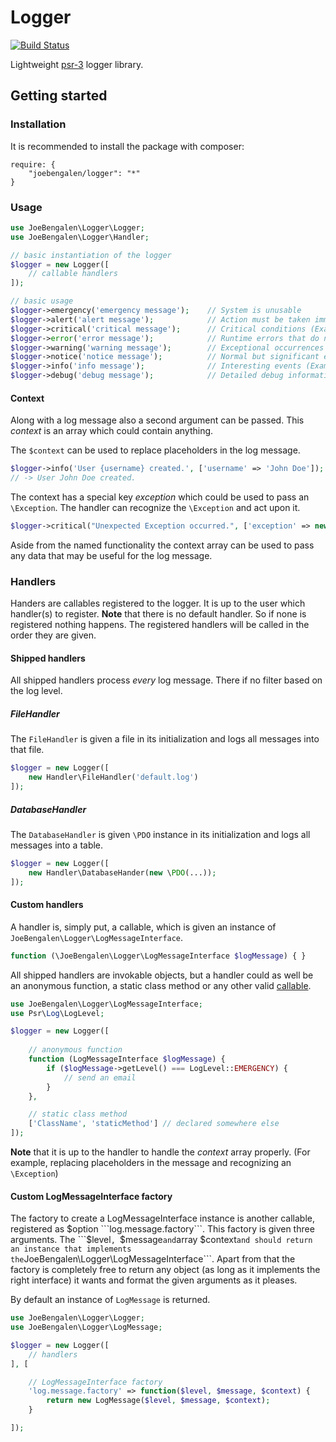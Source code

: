 # Logger
[![Build Status](https://secure.travis-ci.org/JoeBengalen/JBLogger.png)](http://travis-ci.org/JoeBengalen/JBLogger)

Lightweight [psr-3](https://github.com/php-fig/fig-standards/blob/master/accepted/PSR-3-logger-interface.md) logger library.

## Getting started

### Installation

It is recommended to install the package with composer:
```
require: {
    "joebengalen/logger": "*"
}
```

### Usage

```php
use JoeBengalen\Logger\Logger;
use JoeBengalen\Logger\Handler;

// basic instantiation of the logger
$logger = new Logger([
    // callable handlers
]);

// basic usage
$logger->emergency('emergency message');    // System is unusable
$logger->alert('alert message');            // Action must be taken immediately (Example: Entire website down, database unavailable, etc. This should trigger the SMS alerts and wake you up.)
$logger->critical('critical message');      // Critical conditions (Example: Application component unavailable, unexpected exception.)
$logger->error('error message');            // Runtime errors that do not require immediate action but should typically be logged and monitored.
$logger->warning('warning message');        // Exceptional occurrences that are not errors (Example: Use of deprecated APIs, poor use of an API, undesirable things that are not necessarily wrong.)
$logger->notice('notice message');          // Normal but significant events.
$logger->info('info message');              // Interesting events (Example: User logs in, SQL logs.)
$logger->debug('debug message');            // Detailed debug information.
```

#### Context

Along with a log message also a second argument can be passed. This *context* is an array which could contain anything.

The ```$context``` can be used to replace placeholders in the log message.
```php
$logger->info('User {username} created.', ['username' => 'John Doe']);
// -> User John Doe created.
```

The context has a special key *exception* which could be used to pass an ```\Exception```. The handler can recognize the ```\Exception``` and act upon it.
```php
$logger->critical("Unexpected Exception occurred.", ['exception' => new \Exception('Something went horribly wrong :(')]);
```

Aside from the named functionality the context array can be used to pass any data that may be useful for the log message.

### Handlers

Handers are callables registered to the logger. It is up to the user which handler(s) to register. **Note** that there is no default handler. So if none is registered nothing happens. The registered handlers will be called in the order they are given.

#### Shipped handlers
All shipped handlers process *every* log message. There if no filter based on the log level.

##### FileHandler
The ```FileHandler``` is given a file in its initialization and logs all messages into that file.

```php
$logger = new Logger([
    new Handler\FileHandler('default.log')
]);
```

##### DatabaseHandler
The ```DatabaseHandler``` is given ```\PDO``` instance in its initialization and logs all messages into a table.

```php
$logger = new Logger([
    new Handler\DatabaseHander(new \PDO(...));
]);
```

#### Custom handlers

A handler is, simply put, a callable, which is given an instance of ```JoeBengalen\Logger\LogMessageInterface```.
```php
function (\JoeBengalen\Logger\LogMessageInterface $logMessage) { }
```

All shipped handlers are invokable objects, but a handler could as well be an anonymous function, a static class method or any other valid [callable](http://php.net/manual/en/language.types.callable.php).

```php
use JoeBengalen\Logger\LogMessageInterface;
use Psr\Log\LogLevel;

$logger = new Logger([
    
    // anonymous function
    function (LogMessageInterface $logMessage) {
        if ($logMessage->getLevel() === LogLevel::EMERGENCY) {
            // send an email
        }
    },

    // static class method
    ['ClassName', 'staticMethod'] // declared somewhere else
]);
```

**Note** that it is up to the handler to handle the _context_ array properly. (For example, replacing placeholders in the message and recognizing an ```\Exception```)

#### Custom LogMessageInterface factory
The factory to create a LogMessageInterface instance is another callable, registered as $option ```log.message.factory```. This factory is given three arguments. The ```$level```, ```$message``` and ```array $context``` and should return an instance that implements the ```JoeBengalen\Logger\LogMessageInterface```. Apart from that the factory is completely free to return any object (as long as it implements the right interface) it wants and format the given arguments as it pleases.

By default an instance of ```LogMessage``` is returned.

```php
use JoeBengalen\Logger\Logger;
use JoeBengalen\Logger\LogMessage;

$logger = new Logger([
    // handlers
], [

    // LogMessageInterface factory
    'log.message.factory' => function($level, $message, $context) {
        return new LogMessage($level, $message, $context);
    }

]);
```